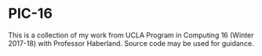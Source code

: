 # PIC-16
This is a collection of my work from UCLA Program in Computing 16 (Winter 2017-18) with Professor Haberland. Source code may be used for guidance.
